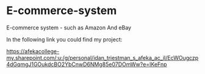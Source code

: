 # E-commerce-system

E-commerce system - such as Amazon And eBay

In the following link you could find my project:

https://afekacollege-my.sharepoint.com/:u:/g/personal/idan_triestman_s_afeka_ac_il/EcWOugczp4dGqmgJ1GOukdcBO2YbCnwD6NMg85e07DOmWw?e=IKeFnp
